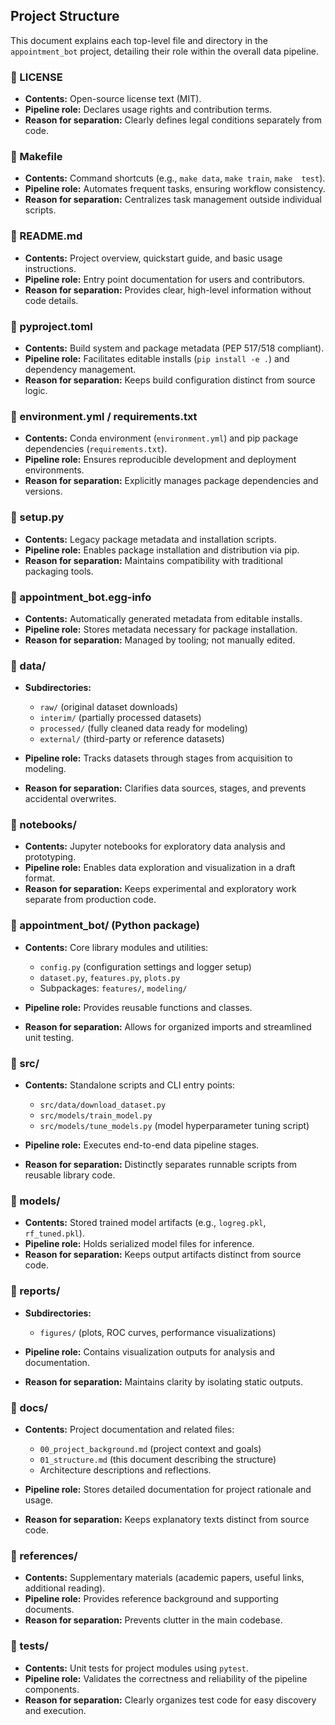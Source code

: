 ## Project Structure

This document explains each top-level file and directory in the 
`appointment_bot` project, detailing their role within the overall data 
pipeline.

### 📄 LICENSE

* **Contents:** Open-source license text (MIT).
* **Pipeline role:** Declares usage rights and contribution terms.
* **Reason for separation:** Clearly defines legal conditions separately 
from code.

### 📄 Makefile

* **Contents:** Command shortcuts (e.g., `make data`, `make train`, `make 
test`).
* **Pipeline role:** Automates frequent tasks, ensuring workflow 
consistency.
* **Reason for separation:** Centralizes task management outside 
individual scripts.

### 📄 README.md

* **Contents:** Project overview, quickstart guide, and basic usage 
instructions.
* **Pipeline role:** Entry point documentation for users and contributors.
* **Reason for separation:** Provides clear, high-level information 
without code details.

### 📄 pyproject.toml

* **Contents:** Build system and package metadata (PEP 517/518 compliant).
* **Pipeline role:** Facilitates editable installs (`pip install -e .`) 
and dependency management.
* **Reason for separation:** Keeps build configuration distinct from 
source logic.

### 📄 environment.yml / requirements.txt

* **Contents:** Conda environment (`environment.yml`) and pip package 
dependencies (`requirements.txt`).
* **Pipeline role:** Ensures reproducible development and deployment 
environments.
* **Reason for separation:** Explicitly manages package dependencies and 
versions.

### 📄 setup.py

* **Contents:** Legacy package metadata and installation scripts.
* **Pipeline role:** Enables package installation and distribution via 
pip.
* **Reason for separation:** Maintains compatibility with traditional 
packaging tools.

### 📁 appointment\_bot.egg-info

* **Contents:** Automatically generated metadata from editable installs.
* **Pipeline role:** Stores metadata necessary for package installation.
* **Reason for separation:** Managed by tooling; not manually edited.

### 📁 data/

* **Subdirectories:**

  * `raw/` (original dataset downloads)
  * `interim/` (partially processed datasets)
  * `processed/` (fully cleaned data ready for modeling)
  * `external/` (third-party or reference datasets)
* **Pipeline role:** Tracks datasets through stages from acquisition to 
modeling.
* **Reason for separation:** Clarifies data sources, stages, and prevents 
accidental overwrites.

### 📁 notebooks/

* **Contents:** Jupyter notebooks for exploratory data analysis and 
prototyping.
* **Pipeline role:** Enables data exploration and visualization in a draft 
format.
* **Reason for separation:** Keeps experimental and exploratory work 
separate from production code.

### 📁 appointment\_bot/ (Python package)

* **Contents:** Core library modules and utilities:

  * `config.py` (configuration settings and logger setup)
  * `dataset.py`, `features.py`, `plots.py`
  * Subpackages: `features/`, `modeling/`
* **Pipeline role:** Provides reusable functions and classes.
* **Reason for separation:** Allows for organized imports and streamlined 
unit testing.

### 📁 src/

* **Contents:** Standalone scripts and CLI entry points:

  * `src/data/download_dataset.py`
  * `src/models/train_model.py`
  * `src/models/tune_models.py` (model hyperparameter tuning script)
* **Pipeline role:** Executes end-to-end data pipeline stages.
* **Reason for separation:** Distinctly separates runnable scripts from 
reusable library code.

### 📁 models/

* **Contents:** Stored trained model artifacts (e.g., `logreg.pkl`, 
`rf_tuned.pkl`).
* **Pipeline role:** Holds serialized model files for inference.
* **Reason for separation:** Keeps output artifacts distinct from source 
code.

### 📁 reports/

* **Subdirectories:**

  * `figures/` (plots, ROC curves, performance visualizations)
* **Pipeline role:** Contains visualization outputs for analysis and 
documentation.
* **Reason for separation:** Maintains clarity by isolating static 
outputs.

### 📁 docs/

* **Contents:** Project documentation and related files:

  * `00_project_background.md` (project context and goals)
  * `01_structure.md` (this document describing the structure)
  * Architecture descriptions and reflections.
* **Pipeline role:** Stores detailed documentation for project rationale 
and usage.
* **Reason for separation:** Keeps explanatory texts distinct from source 
code.

### 📁 references/

* **Contents:** Supplementary materials (academic papers, useful links, 
additional reading).
* **Pipeline role:** Provides reference background and supporting 
documents.
* **Reason for separation:** Prevents clutter in the main codebase.

### 📁 tests/

* **Contents:** Unit tests for project modules using `pytest`.
* **Pipeline role:** Validates the correctness and reliability of the 
pipeline components.
* **Reason for separation:** Clearly organizes test code for easy 
discovery and execution.

